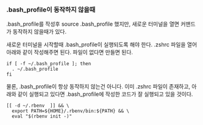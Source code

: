 ### .bash_profile이 동작하지 않을때

.bash_profile를 작성후 source .bash_profile 했지만, 새로운 터미널을 열면 커맨드가 동작하지 않을때가 있다.

새로운 터미널을 시작할때 .bash_profile이 실행되도록 해야 한다. .zshrc 파일을 열어 아래와 같이 작성해주면 된다. 파일이 없다면 만들면 된다.

```
if [ -f ~/.bash_profile ]; then
  . ~/.bash_profile
fi
```

물론, .bash_profile이 항상 동작하지 않는건 아니다. 이미 .zshrc 파일이 존재하고, 아래와 같이 실행되고 있다면 .bash_profile에 작성한 코드가 잘 실행되고 있을 것이다.

```
[[ -d ~/.rbenv  ]] && \
  export PATH=${HOME}/.rbenv/bin:${PATH} && \
  eval "$(rbenv init -)"
```

